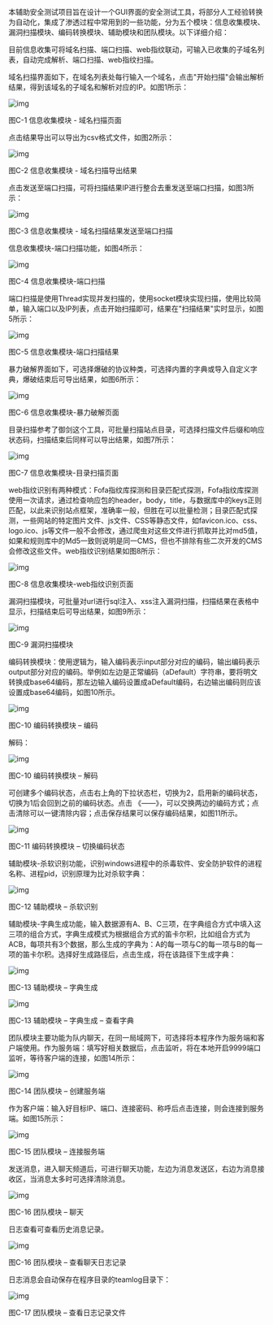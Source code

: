 本辅助安全测试项目旨在设计一个GUI界面的安全测试工具，将部分人工经验转换为自动化，集成了渗透过程中常用到的一些功能，分为五个模块：信息收集模块、漏洞扫描模块、编码转换模块、辅助模块和团队模块。以下详细介绍：

​       目前信息收集可将域名扫描、端口扫描、web指纹联动，可输入已收集的子域名列表，自动完成解析、端口扫描、web指纹扫描。

​       域名扫描界面如下，在域名列表处每行输入一个域名，点击"开始扫描"会输出解析结果，得到该域名的子域名和解析对应的IP。如图1所示：

![img](./tp/clip_image002.jpg)

图C-1 信息收集模块 - 域名扫描页面

点击结果导出可以导出为csv格式文件，如图2所示：

![img](./tp/clip_image004.jpg)

图C-2 信息收集模块 - 域名扫描导出结果

点击发送至端口扫描，可将扫描结果IP进行整合去重发送至端口扫描，如图3所示：

![img](./tp/clip_image006.jpg)

图C-3 信息收集模块 - 域名扫描结果发送至端口扫描

信息收集模块-端口扫描功能，如图4所示：

![img](./tp/clip_image008.jpg)

图C-4 信息收集模块-端口扫描

端口扫描是使用Thread实现并发扫描的，使用socket模块实现扫描，使用比较简单，输入端口以及IP列表，点击开始扫描即可，结果在"扫描结果"实时显示，如图5所示：

![img](./tp/clip_image010.jpg)

图C-5 信息收集模块-端口扫描结果

暴力破解界面如下，可选择爆破的协议种类，可选择内置的字典或导入自定义字典，爆破结束后可导出结果，如图6所示：

![img](./tp/clip_image012.jpg)

图C-6 信息收集模块-暴力破解页面

目录扫描参考了御剑这个工具，可批量扫描站点目录，可选择扫描文件后缀和响应状态码，扫描结束后同样可以导出结果，如图7所示：

![img](./tp/clip_image014.jpg)

图C-7 信息收集模块-目录扫描页面

​    web指纹识别有两种模式：Fofa指纹库探测和目录匹配式探测，Fofa指纹库探测使用一次请求，通过检查响应包的header，body，title，与数据库中的keys正则匹配，以此来识别站点框架，准确率一般，但胜在可以批量检测；目录匹配式探测，一些网站的特定图片文件、js文件、CSS等静态文件，如favicon.ico、css、logo.ico、js等文件一般不会修改，通过爬虫对这些文件进行抓取并比对md5值，如果和规则库中的Md5一致则说明是同一CMS，但也不排除有些二次开发的CMS会修改这些文件。web指纹识别结果如图8所示：

![img](./tp/clip_image016.jpg)

图C-8 信息收集模块-web指纹识别页面

漏洞扫描模块，可批量对url进行sql注入、xss注入漏洞扫描，扫描结果在表格中显示，扫描结束后可导出结果，如图9所示：

![img](./tp/clip_image018.jpg)

图C-9 漏洞扫描模块

编码转换模块：使用逻辑为，输入编码表示input部分对应的编码，输出编码表示output部分对应的编码。举例如左边是正常编码（aDefault）字符串，要将明文转换成base64编码，那左边输入编码设置成aDefault编码，右边输出编码则应该设置成base64编码，如图10所示。

![img](./tp/clip_image020.jpg)

图C-10 编码转换模块 – 编码

解码：

![img](./tp/clip_image022.jpg)

图C-10 编码转换模块 – 解码

可创建多个编码状态，点击右上角的下拉状态栏，切换为2，启用新的编码状态，切换为1后会回到之前的编码状态。点击 《——》，可以交换两边的编码方式；点击清除可以一键清除内容；点击保存结果可以保存编码结果，如图11所示。

![img](./tp/clip_image024.jpg)

图C-11 编码转换模块 – 切换编码状态

辅助模块-杀软识别功能，识别windows进程中的杀毒软件、安全防护软件的进程名称、进程pid，识别原理为比对杀软字典：

![img](./tp/clip_image026.jpg)

图C-12 辅助模块 – 杀软识别

辅助模块-字典生成功能，输入数据源有A、B、C三项，在字典组合方式中填入这三项的组合方式，字典生成模式为根据组合方式的笛卡尔积，比如组合方式为ACB，每项共有3个数据，那么生成的字典为：A的每一项与C的每一项与B的每一项的笛卡尔积。选择好生成路径后，点击生成，将在该路径下生成字典：

![img](./tp/clip_image028.jpg)

图C-13 辅助模块 – 字典生成

![img](./tp/clip_image030.jpg)

图C-13 辅助模块 – 字典生成 – 查看字典

团队模块主要功能为队内聊天，在同一局域网下，可选择将本程序作为服务端和客户端使用。作为服务端：填写好相关数据后，点击监听，将在本地开启9999端口监听，等待客户端的连接，如图14所示：

![img](./tp/clip_image032.jpg)

图C-14 团队模块 – 创建服务端

作为客户端：输入好目标IP、端口、连接密码、称呼后点击连接，则会连接到服务端。如图15所示：

![img](./tp/clip_image034.jpg)

图C-15 团队模块 – 连接服务端

发送消息，进入聊天频道后，可进行聊天功能，左边为消息发送区，右边为消息接收区，当消息太多时可选择清除消息。

![img](./tp/clip_image036.jpg)

图C-16 团队模块 – 聊天

日志查看可查看历史消息记录。

![img](./tp/clip_image038.jpg)

图C-16 团队模块 – 查看聊天日志记录

日志消息会自动保存在程序目录的teamlog目录下：

![img](./tp/clip_image040.jpg)

图C-17 团队模块 – 查看日志记录文件

